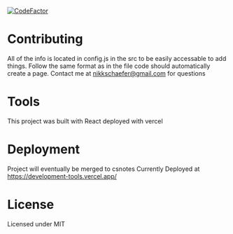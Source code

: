 [![CodeFactor](https://www.codefactor.io/repository/github/nikschaefer/web-tools/badge)](https://www.codefactor.io/repository/github/nikschaefer/web-tools)
# Contributing

All of the info is located in config.js in the src to be easily accessable to add things. 
Follow the same format as in the file code should automatically create a page. Contact me at nikkschaefer@gmail.com for questions

# Tools

This project was built with React deployed with vercel

# Deployment
Project will eventually be merged to csnotes
Currently Deployed at https://development-tools.vercel.app/

# License
Licensed under MIT
